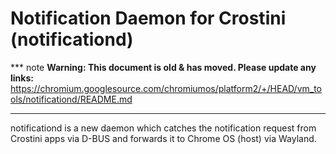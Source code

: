 # Notification Daemon for Crostini (notificationd)

*** note
**Warning: This document is old & has moved.  Please update any links:**<br>
https://chromium.googlesource.com/chromiumos/platform2/+/HEAD/vm_tools/notificationd/README.md
***

notificationd is a new daemon which catches the notification request from
Crostini apps via D-BUS and forwards it to Chrome OS (host) via Wayland.
